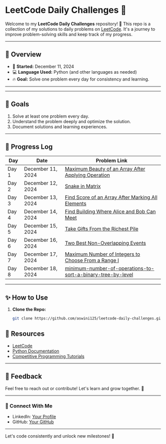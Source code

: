# LeetCode Daily Challenges 🚀

Welcome to my **LeetCode Daily Challenges** repository! 🎯 This repo is a collection of my solutions to daily problems on [LeetCode](https://leetcode.com/). It's a journey to improve problem-solving skills and keep track of my progress.

---

## 📝 Overview

- 📅 **Started:** December 11, 2024
- 💻 **Language Used:** Python (and other languages as needed)
- 🔥 **Goal:** Solve one problem every day for consistency and learning.

---


---

## 🎯 Goals

1. Solve at least one problem every day.
2. Understand the problem deeply and optimize the solution.
3. Document solutions and learning experiences.

---

## 📌 Progress Log

| Day   | Date           | Problem Link                                                                                   |
|-------|----------------|-----------------------------------------------------------------------------------------------|
| Day 1 | December 11, 2024 | [Maximum Beauty of an Array After Applying Operation](https://leetcode.com/problems/maximum-beauty-of-an-array-after-applying-operation/) |
| Day 2 | December 12, 2024 | [Snake in Matrix](https://example.com/problems/snake-in-matrix) |
| Day 3 | December 13, 2024 | [Find Score of an Array After Marking All Elements](https://leetcode.com/problems/find-score-of-an-array-after-marking-all-elements/description/) |
| Day 4 | December 14, 2024 | [Find Building Where Alice and Bob Can Meet](https://leetcode.com/problems/find-building-where-alice-and-bob-can-meet/description/) |
| Day 5 | December 15, 2024 | [Take Gifts From the Richest Pile](https://leetcode.com/problems/take-gifts-from-the-richest-pile/description/) |
| Day 6 | December 16, 2024 | [Two Best Non-Overlapping Events](https://leetcode.com/problems/two-best-non-overlapping-events/) |
| Day 7 | December 17, 2024 | [Maximum Number of Integers to Choose From a Range I](https://leetcode.com/problems/maximum-number-of-integers-to-choose-from-a-range-i/) |
| Day 8 | December 18, 2024 | [minimum-number-of-operations-to-sort-a-binary-tree-by-level](https://leetcode.com/problems/minimum-number-of-operations-to-sort-a-binary-tree-by-level/description/) |






---

## ✨ How to Use

1. **Clone the Repo:**  
   ```bash
   git clone https://github.com/aswini125/leetcode-daily-challenges.git
   ```



## 📖 Resources

- [LeetCode](https://leetcode.com/)
- [Python Documentation](https://docs.python.org/)
- [Competitive Programming Tutorials](https://www.youtube.com/playlist?list=PLBlnK6fEyqRhX6r2uhhlubuF5QextdCSM)

---

## 💬 Feedback

Feel free to reach out or contribute! Let's learn and grow together. 🌱

---

### 🔗 Connect With Me
- LinkedIn: [Your Profile](https://www.linkedin.com/in/aswini-rvm-65b750300/)
- GitHub: [Your GitHub](https://github.com/aswini125)

---

Let's code consistently and unlock new milestones! 🚀
